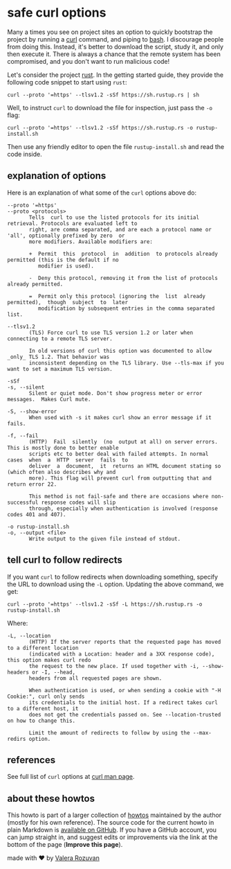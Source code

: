 # safe curl options

Many a times you see on project sites an option to quickly bootstrap the project by running a [curl](https://curl.se/) command, and piping to [bash](https://www.gnu.org/software/bash/). I discourage people from doing this. Instead, it's better to download the script, study it, and only then execute it. There is always a chance that the remote system has been compromised, and you don't want to run malicious code!

Let's consider the project [rust](https://www.rust-lang.org/). In the getting started guide, they provide the following code snippet to start using `rust`:

```shell
curl --proto '=https' --tlsv1.2 -sSf https://sh.rustup.rs | sh
```

Well, to instruct `curl` to download the file for inspection, just pass the `-o` flag:

```shell
curl --proto '=https' --tlsv1.2 -sSf https://sh.rustup.rs -o rustup-install.sh
```

Then use any friendly editor to open the file `rustup-install.sh` and read the code inside.

## explanation of options

Here is an explanation of what some of the `curl` options above do:

```text
--proto '=https'
--proto <protocols>
       Tells  curl to use the listed protocols for its initial retrieval. Protocols are evaluated left to
       right, are comma separated, and are each a protocol name or 'all', optionally prefixed by zero  or
       more modifiers. Available modifiers are:

       +  Permit  this  protocol  in  addition  to protocols already permitted (this is the default if no
          modifier is used).

       -  Deny this protocol, removing it from the list of protocols already permitted.

       =  Permit only this protocol (ignoring the  list  already  permitted),  though  subject  to  later
          modification by subsequent entries in the comma separated list.

--tlsv1.2
       (TLS) Force curl to use TLS version 1.2 or later when connecting to a remote TLS server.

       In old versions of curl this option was documented to allow _only_ TLS 1.2. That behavior was
       inconsistent depending on the TLS library. Use --tls-max if you want to set a maximum TLS version.

-sSf
-s, --silent
       Silent or quiet mode. Don't show progress meter or error messages.  Makes Curl mute.

-S, --show-error
       When used with -s it makes curl show an error message if it fails.

-f, --fail
       (HTTP)  Fail  silently  (no  output at all) on server errors. This is mostly done to better enable
       scripts etc to better deal with failed attempts. In normal cases  when  a  HTTP  server  fails  to
       deliver  a  document,  it  returns an HTML document stating so (which often also describes why and
       more). This flag will prevent curl from outputting that and return error 22.

       This method is not fail-safe and there are occasions where non-successful response codes will slip
       through, especially when authentication is involved (response codes 401 and 407).

-o rustup-install.sh
-o, --output <file>
       Write output to the given file instead of stdout.

```

## tell curl to follow redirects

If you want `curl` to follow redirects when downloading something, specify the URL to download using the `-L` option. Updating the above command, we get:

```shell
curl --proto '=https' --tlsv1.2 -sSf -L https://sh.rustup.rs -o rustup-install.sh
```

Where:

```text
-L, --location
       (HTTP) If the server reports that the requested page has moved to a different location
       (indicated with a Location: header and a 3XX response code), this option makes curl redo
       the request to the new place. If used together with -i, --show-headers or -I, --head,
       headers from all requested pages are shown.

       When authentication is used, or when sending a cookie with "-H Cookie:", curl only sends
       its credentials to the initial host. If a redirect takes curl to a different host, it
       does not get the credentials passed on. See --location-trusted on how to change this.

       Limit the amount of redirects to follow by using the --max-redirs option.
```

## references

See full list of `curl` options at [curl man page](https://curl.se/docs/manpage.html).

## about these howtos

This howto is part of a larger collection of [howtos](https://howtos.rozuvan.net/) maintained by the author (mostly for his own reference). The source code for the current howto in plain Markdown is [available on GitHub](https://github.com/valera-rozuvan/howtos/blob/main/docs/029-safe-curl-options.md). If you have a GitHub account, you can jump straight in, and suggest edits or improvements via the link at the bottom of the page (**Improve this page**).

made with ❤ by [Valera Rozuvan](https://valera.rozuvan.net/)
